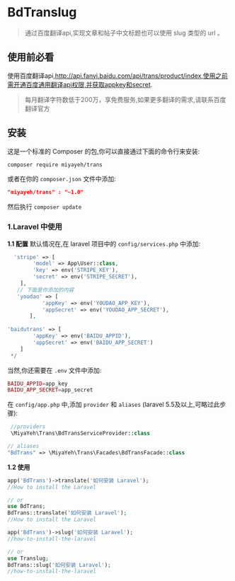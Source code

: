 # BdTranslug

> 通过百度翻译api,实现文章和帖子中文标题也可以使用 slug 类型的 url 。

## 使用前必看

使用百度翻译api,http://api.fanyi.baidu.com/api/trans/product/index,使用之前需开通百度通用翻译api权限,并获取appkey和secret.
> 每月翻译字符数低于200万，享免费服务,如果更多翻译的需求,请联系百度翻译官方

## 安装

这是一个标准的 Composer 的包,你可以直接通过下面的命令行来安装:

```bash
composer require miyayeh/trans
```
或者在你的 `composer.json` 文件中添加:

```json
"miyayeh/trans" : "~1.0"
```
然后执行 `composer update`

 

### 1.Laravel 中使用
**1.1 配置**
默认情况在,在 laravel 项目中的 `config/services.php` 中添加:

```php
  'stripe' => [
        'model' => App\User::class,
        'key' => env('STRIPE_KEY'),
        'secret' => env('STRIPE_SECRET'),
    ],
   // 下面是你添加的内容
   'youdao' => [
           'appKey' => env('YOUDAO_APP_KEY'),
           'appSecret' => env('YOUDAO_APP_SECRET'),
       ],
       
'baidutrans' => [
        'appKey' => env('BAIDU_APPID'),
        'appSecret' => env('BAIDU_APP_SECRET')
    ]
 */   
```
当然,你还需要在 `.env` 文件中添加:

```php
BAIDU_APPID=app_key
BAIDU_APP_SECRET=app_secret
```

在 `config/app.php` 中,添加 `provider` 和 `aliases` (laravel 5.5及以上,可略过此步骤):

```php
 //providers
 \MiyaYeh\Trans\BdTransServiceProvider::class

// aliases
"BdTrans" => \MiyaYeh\Trans\Facades\BdTransFacade::class
```

**1.2 使用**
```php
app('BdTrans')->translate('如何安装 Laravel'); 
//How to install the Laravel

// or 
use BdTrans;
BdTrans::translate('如何安装 Laravel');
//How to install the Laravel

app('BdTrans')->slug('如何安装 Laravel'); 
//how-to-install-the-laravel

// or 
use Translug;
BdTrans::slug('如何安装 Laravel');
//how-to-install-the-laravel
```
 
